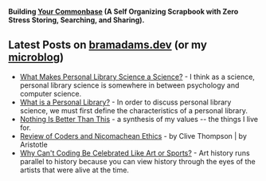 **Building [Your Commonbase](https://bramses.notion.site/Your-Commonbase-BETA-10b034182ddd8038b9ffe11cc2833713) (A Self Organizing Scrapbook with Zero Stress Storing, Searching, and Sharing).**

## Latest Posts on [bramadams.dev](https://www.bramadams.dev/) (or my [microblog](https://bramses.micro.blog/))

<!--START_SECTION:feed-->
* [What Makes Personal Library Science a Science?](https:&#x2F;&#x2F;www.bramadams.dev&#x2F;what-makes-personal-library-science-a-science&#x2F;) - I think as a science, personal library science is somewhere in between psychology and computer science.
* [What is a Personal Library?](https:&#x2F;&#x2F;www.bramadams.dev&#x2F;what-is-a-personal-library&#x2F;) - In order to discuss personal library science, we must first define the characteristics of a personal library.
* [Nothing Is Better Than This](https:&#x2F;&#x2F;www.bramadams.dev&#x2F;nothing-is-better-than-this&#x2F;) - a synthesis of my values -- the things I live for.
* [Review of Coders and Nicomachean Ethics](https:&#x2F;&#x2F;www.bramadams.dev&#x2F;review-of-coders-and-nicomachean-ethics&#x2F;) - by Clive Thompson | by Aristotle
* [Why Can&#39;t Coding Be Celebrated Like Art or Sports?](https:&#x2F;&#x2F;www.bramadams.dev&#x2F;why-cant-coding-be-celebrated-like-art-or-sports-2&#x2F;) - Art history runs parallel to history because you can view history through the eyes of the artists that were alive at the time.
<!--END_SECTION:feed-->
